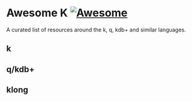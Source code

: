 # Awesome K [![Awesome](https://awesome.re/badge.svg)](https://awesome.re)
A curated list of resources around the k, q, kdb+ and similar languages.

## k

## q/kdb+

## klong
